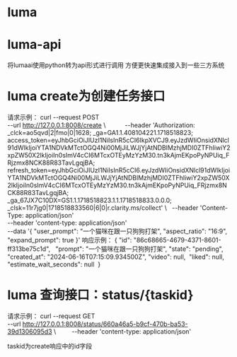 # luma 
# luma-api
将lumaai使用python转为api形式进行调用
方便更快速集成接入到一些三方系统


# luma create为创建任务接口
请求示例：
curl --request POST \
  --url http://127.0.0.1:8008/create \          
  --header 'Authorization: _clck=ao5qvd|2|fmo|0|1628; _ga=GA1.1.408104221.1718518823; access_token=eyJhbGciOiJIUzI1NiIsInR5cCI6IkpXVCJ9.eyJzdWIiOnsidXNlcl91dWlkIjoiYTA1NDVkMTctOGQ4Ni00MjJiLWJjYjAtNDBlMzhjMDI0ZTFhIiwiY2xpZW50X2lkIjoiIn0sImV4cCI6MTcxOTEyMzYzM30.tn3kAjmEKpoPyNPUiq_FRjzmx8NCK88R83TavLgqjBA; refresh_token=eyJhbGciOiJIUzI1NiIsInR5cCI6.eyJzdWIiOnsidXNlcl91dWlkIjoiYTA1NDVkMTctOGQ4Ni00MjJiLWJjYjAtNDBlMzhjMDI0ZTFhIiwiY2xpZW50X2lkIjoiIn0sImV4cCI6MTcxOTEyMzYzM30.tn3kAjmEKpoPyNPUiq_FRjzmx8NCK88R83TavLgqjBA; _ga_67JX7C10DX=GS1.1.1718518823.1.1.1718518833.0.0.0; _clsk=11r7jg0|1718518833560|6|0|r.clarity.ms/collect' \  
  --header 'Content-Type:  application/json' \
  --header 'content-type: application/json' \
  --data '{
"user_prompt": "一个猫咪在跟一只狗狗打架",
"aspect_ratio": "16:9",
"expand_prompt": true
}'
响应示例：
{
	"id": "86c68665-4679-4371-8601-ff313be75c1d",  
	"prompt": "一个猫咪在跟一只狗狗打架",
	"state": "pending", 
	"created_at": "2024-06-16T07:15:09.934500Z",
	"video": null, 
	"liked": null,
	"estimate_wait_seconds": null 
}

# luma 查询接口：status/{taskid} 
请求示例：
curl --request GET \
  --url http://127.0.0.1:8008/status/660a46a5-b9cf-470b-ba53-39d1306095d3 \        
  --header 'content-type: application/json' 

taskid为create响应中的id字段
